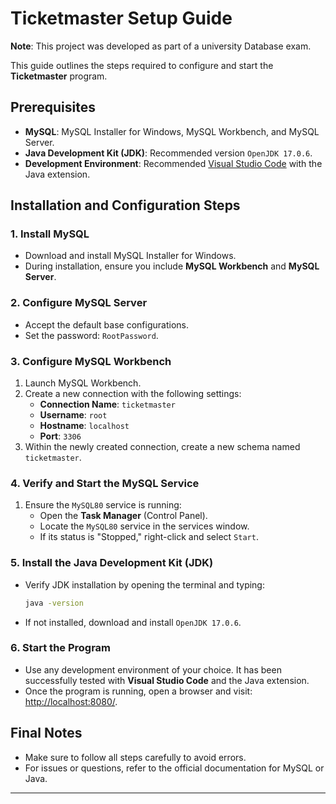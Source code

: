 # Ticketmaster Setup Guide

**Note**: This project was developed as part of a university Database exam.

This guide outlines the steps required to configure and start the **Ticketmaster** program.

## Prerequisites

- **MySQL**: MySQL Installer for Windows, MySQL Workbench, and MySQL Server.
- **Java Development Kit (JDK)**: Recommended version `OpenJDK 17.0.6`.
- **Development Environment**: Recommended [Visual Studio Code](https://code.visualstudio.com/) with the Java extension.

## Installation and Configuration Steps

### 1. Install MySQL
- Download and install MySQL Installer for Windows.
- During installation, ensure you include **MySQL Workbench** and **MySQL Server**.

### 2. Configure MySQL Server
- Accept the default base configurations.
- Set the password: `RootPassword`.

### 3. Configure MySQL Workbench
1. Launch MySQL Workbench.
2. Create a new connection with the following settings:
    - **Connection Name**: `ticketmaster`
    - **Username**: `root`
    - **Hostname**: `localhost`
    - **Port**: `3306`
3. Within the newly created connection, create a new schema named `ticketmaster`.

### 4. Verify and Start the MySQL Service
1. Ensure the `MySQL80` service is running:
   - Open the **Task Manager** (Control Panel).
   - Locate the `MySQL80` service in the services window.
   - If its status is "Stopped," right-click and select `Start`.
   
### 5. Install the Java Development Kit (JDK)
- Verify JDK installation by opening the terminal and typing:
    ```bash
    java -version
    ```
- If not installed, download and install `OpenJDK 17.0.6`.

### 6. Start the Program
- Use any development environment of your choice. It has been successfully tested with **Visual Studio Code** and the Java extension.
- Once the program is running, open a browser and visit: [http://localhost:8080/](http://localhost:8080/).

## Final Notes

- Make sure to follow all steps carefully to avoid errors.
- For issues or questions, refer to the official documentation for MySQL or Java.

---

